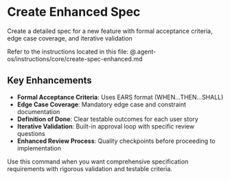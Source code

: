 # Create Enhanced Spec

Create a detailed spec for a new feature with formal acceptance criteria, edge case coverage, and iterative validation

Refer to the instructions located in this file:
@.agent-os/instructions/core/create-spec-enhanced.md

## Key Enhancements

- **Formal Acceptance Criteria**: Uses EARS format (WHEN...THEN...SHALL)
- **Edge Case Coverage**: Mandatory edge case and constraint documentation
- **Definition of Done**: Clear testable outcomes for each user story
- **Iterative Validation**: Built-in approval loop with specific review questions
- **Enhanced Review Process**: Quality checkpoints before proceeding to implementation

Use this command when you want comprehensive specification requirements with rigorous validation and testable criteria.